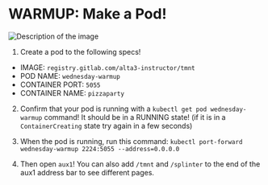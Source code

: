 # WARMUP: Make a Pod!

<img src="https://miro.medium.com/v2/resize:fit:800/0*0tk3EgSA2cJI3oPg.jpg" alt="Description of the image">

1. Create a pod to the following specs!

  - IMAGE: `registry.gitlab.com/alta3-instructor/tmnt`
  - POD NAME: `wednesday-warmup`
  - CONTAINER PORT: `5055`
  - CONTAINER NAME: `pizzaparty`

2. Confirm that your pod is running with a `kubectl get pod wednesday-warmup` command! It should be in a RUNNING state! (if it is in a `ContainerCreating` state try again in a few seconds)

0. When the pod is running, run this command: `kubectl port-forward wednesday-warmup 2224:5055 --address=0.0.0.0`

0. Then open `aux1`! You can also add `/tmnt` and `/splinter` to the end of the aux1 address bar to see different pages.
